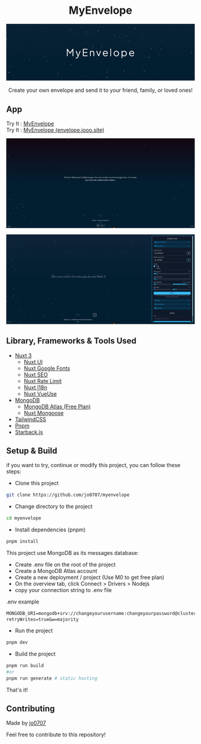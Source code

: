 <h1 align="center">MyEnvelope</h1>

<p align="center">
  <img src="screenshots/banner.png"/>
</p>

<p align="center">
    Create your own envelope and send it to your friend, family, or loved ones!
</p>

## App

Try It : [MyEnvelope](https://myenvelope.vercel.app/)
<br>
Try It : [MyEnvelope (envelope.jooo.site)](https://envelope.jooo.site/)

<p align="center">
  <img src="screenshots/main.png" />
</p>

<p align="center">
  <img src="screenshots/create.png" />
</p>

## Library, Frameworks & Tools Used

-   [Nuxt 3](https://nuxt.com/)
    -   [Nuxt UI](https://ui.nuxt.com/)
    -   [Nuxt Google Fonts](https://google-fonts.nuxtjs.org/)
    -   [Nuxt SEO](https://nuxtseo.com/)
    -   [Nuxt Rate Limit](https://github.com/timb-103/nuxt-rate-limit)
    -   [Nuxt I18n](https://i18n.nuxtjs.org/)
    -   [Nuxt VueUse](https://vueuse.org/)
-   [MongoDB](https://www.mongodb.com/)
    -   [MongoDB Atlas (Free Plan)](https://www.mongodb.com/cloud/atlas)
    -   [Nuxt Mongoose](https://nuxt-mongoose.nuxt.space/)
-   [TailwindCSS](https://tailwindcss.com/)
-   [Pnpm](https://pnpm.io/)
-   [Starback.js](https://github.com/zuramai/starback.js)

## Setup & Build

if you want to try, continue or modify this project, you can follow these steps:

-   Clone this project

```bash
git clone https://github.com/jo0707/myenvelope
```

-   Change directory to the project

```bash
cd myenvelope
```

-   Install dependencies (pnpm)

```bash
pnpm install
```

This project use MongoDB as its messages database:

-   Create .env file on the root of the project
-   Create a MongoDB Atlas account
-   Create a new deployment / project (Use M0 to get free plan)
-   On the overview tab, click Connect > Drivers > Nodejs
-   copy your connection string to .env file

.env example

```env
MONGODB_URI=mongodb+srv://changeyourusername:changeyourpassword@clusterX.xxxxx.mongodb.net/app?retryWrites=true&w=majority
```

-   Run the project

```bash
pnpm dev
```

-   Build the project

```bash
pnpm run build
#or
pnpm run generate # static hosting
```

That's it!

## Contributing

Made by [jo0707](https://github.com/jo0707)

Feel free to contribute to this repository!
